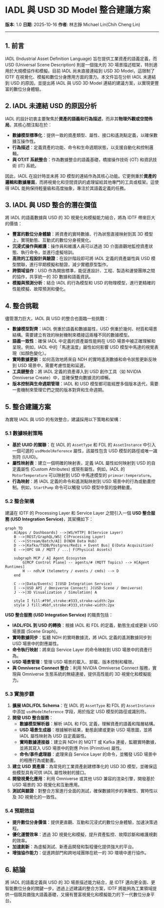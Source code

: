 # IADL 與 USD 3D Model 整合建議方案

**版本**: 1.0
**日期**: 2025-10-16
**作者**: 林志錚 Michael Lin(Chih Cheng Lin)

---

## 1. 前言

IADL (Industrial Asset Definition Language) 旨在提供工業資產的語義定義，而 USD (Universal Scene Description) 則是一個強大的 3D 場景描述框架，特別適用於大規模協作和模擬。目前 IADL 尚未直接連結到 USD 3D Model，這限制了 IDTF 在視覺化、模擬和數位分身應用方面的潛力。本文件旨在分析 IADL 未連結到 USD 的原因，並提出將 IADL 與 USD 3D Model 連結的建議方案，以實現更豐富的數位分身體驗。

## 2. IADL 未連結 USD 的原因分析

IADL 的設計初衷主要聚焦於**資產的語義和行為描述**，而非其**物理外觀或空間佈局**。其核心關注點在於：

*   **數據模型標準化**：提供一致的資產類型、屬性、接口和遙測點定義，以確保數據互操作性。
*   **行為描述**：定義資產的功能、命令和生命週期狀態，以支援自動化和控制邏輯。
*   **與 OT/IT 系統整合**：作為數據整合的語義基礎，橋接操作技術 (OT) 和資訊技術 (IT) 系統。

因此，IADL 在設計時並未將 3D 模型的連結作為其核心功能。它更側重於**資產的邏輯和數據層面**，而將視覺化和空間資訊的處理留給其他專門的工具或框架。這使得 IADL 能夠保持輕量級和高度抽象，專注於其語義定義的任務。

## 3. IADL 與 USD 整合的潛在價值

將 IADL 的語義數據與 USD 的 3D 視覺化和模擬能力結合，將為 IDTF 帶來巨大的價值：

*   **豐富的數位分身體驗**：將資產的實時數據、行為狀態直接映射到其 3D 模型上，實現動態、互動式的數位分身視覺化。
*   **沉浸式操作與維護**：操作員和維護人員可以透過 3D 介面直觀地監控資產狀態、執行命令，並進行虛擬培訓。
*   **高效的工程設計與驗證**：在設計階段即可將 IADL 定義的資產屬性與 USD 模型關聯，進行早期模擬和驗證，減少實體原型製作。
*   **跨領域協作**：USD 作為開放標準，能促進設計、工程、製造和運營團隊之間的協作，共享統一的 3D 數據和語義資訊。
*   **模擬與預測分析**：結合 IADL 的行為模型和 USD 的物理模型，進行更精確的性能模擬、故障預測和優化。

## 4. 整合挑戰

儘管潛力巨大，IADL 與 USD 的整合也面臨一些挑戰：

*   **數據模型對齊**：IADL 側重於語義和數據屬性，USD 側重於幾何、材質和場景結構。需要建立有效的映射機制來橋接這兩種不同的數據模型。
*   **語義一致性**：確保 IADL 中定義的資產屬性能夠在 USD 場景中被正確理解和呈現，例如，IADL 中的「馬達溫度」屬性如何影響 USD 模型中馬達的視覺表現（如顏色變化）。
*   **實時數據更新**：如何高效地將來自 NDH 的實時遙測數據和命令狀態更新反映到 USD 場景中，需要考慮性能和延遲。
*   **工具鏈整合**：將 IADL 定義的資產導入到 USD 創作工具（如 NVIDIA Omniverse Create）中，並確保雙向數據流的順暢。
*   **版本控制與生命週期管理**：IADL 和 USD 模型都可能經歷多個版本迭代，需要一套機制來管理它們之間的版本對齊和生命週期。

## 5. 整合建議方案

為實現 IADL 與 USD 的有效整合，建議採用以下策略和架構：

### 5.1 數據映射策略

*   **基於 UUID 的關聯**：在 IADL 的 `AssetType` 和 FDL 的 `AssetInstance` 中引入一個可選的 `usdModelReference` 屬性，該屬性包含 USD 模型的路徑或唯一識別符 (UUID)。
*   **屬性映射表**：建立一個明確的映射表，定義 IADL 屬性如何映射到 USD 的自定義屬性 (Custom Attributes) 或現有屬性。例如，IADL 的 `MotorTemperature` 可以映射到 USD 中馬達模型的 `primvar:temperature`。
*   **行為映射**：將 IADL 定義的命令和遙測點映射到 USD 場景中的行為或動畫控制。例如，`StartPump` 命令可以觸發 USD 模型中泵的旋轉動畫。

### 5.2 整合架構

建議在 IDTF 的 Processing Layer 和 Service Layer 之間引入一個 **USD 整合服務 (USD Integration Service)**，其架構如下：

```mermaid
graph TD
    A[Apps / Dashboards] -->|WS/HTTP| B(Service Layer)
    B -->|REST/GraphQL/WS| C(Processing Layer)
    C -->|Stream/Batch/AI| D(NDH Data Hub)
    D -->|Kafka/TSDB/Postgres/Redis + Event Bus| E(Data Acquisition)
    E -->|OPC UA / MQTT / ...| F(Physical Assets)

    subgraph MCP / AI Agent Ecosystem
        G[MCP Control Plane] -- agents/# (MQTT Topics) --> H[Agent Runtimes]
        H -- ndh/# (telemetry / events / cmds) --> D
    end

    C -->|Data/Events| I(USD Integration Service)
    I -->|USD API / Omniverse Connect| J(USD Scene / Omniverse)
    J -->|3D Visualization / Simulation| A

    style I fill:#f9f,stroke:#333,stroke-width:2px
    style J fill:#bbf,stroke:#333,stroke-width:2px
```

**USD 整合服務 (USD Integration Service)** 的職責包括：

*   **IADL/FDL 到 USD 的轉換**：根據 IADL 和 FDL 的定義，動態生成或更新 USD 場景圖 (Scene Graph)。
*   **實時數據同步**：監聽 NDH 的實時數據流，將 IADL 定義的遙測數據同步到 USD 場景中的對應屬性。
*   **命令執行映射**：將來自 Service Layer 的命令映射到 USD 場景中的資產行為。
*   **USD 場景管理**：管理 USD 場景的載入、卸載、版本控制和權限。
*   **與 Omniverse Connect 整合**：利用 NVIDIA Omniverse Connect 服務，實現與 Omniverse 生態系統的無縫連接，提供高性能的 3D 視覺化和模擬能力。

### 5.3 實施步驟

1.  **擴展 IADL/FDL Schema**：在 IADL 的 `AssetType` 和 FDL 的 `AssetInstance` 中添加 `usdModelReference` 字段，用於指定 USD 模型的路徑或識別符。
2.  **開發 USD 整合服務**：
    *   **數據模型解析器**：解析 IADL 和 FDL 定義，理解資產的語義和階層結構。
    *   **USD 場景生成器**：根據解析結果，動態創建或更新 USD 場景圖，並將 IADL 屬性映射為 USD 自定義屬性。
    *   **實時數據連接器**：建立與 NDH 的 MQTT 或 Kafka 連接，監聽實時數據，並將其寫入 USD 場景中的對應 Prim (Primitive) 屬性。
    *   **命令/事件處理器**：處理來自 Service Layer 的命令，並觸發 USD 場景中的相應行為或動畫。
3.  **建立 USD 資產庫**：為常見的工業資產創建標準化的 USD 3D 模型，並確保這些模型具有可供 IADL 屬性映射的接口。
4.  **開發視覺化應用**：利用 Omniverse 或其他 USD 兼容的渲染引擎，開發基於 USD 場景的 3D 視覺化和互動應用。
5.  **測試與驗證**：對整合方案進行全面的測試，確保數據同步的準確性、實時性以及 3D 視覺化的一致性。

### 5.4 預期效益

*   **提升數位分身價值**：提供更直觀、互動和沉浸式的數位分身體驗，加速決策過程。
*   **優化運營效率**：透過 3D 視覺化和模擬，提升資產監控、故障診斷和維護規劃的效率。
*   **加速創新**：為虛擬測試、新產品開發和製程優化提供強大的平台。
*   **增強協作能力**：促進跨部門和跨地域團隊在統一的 3D 環境中進行協作。

## 6. 結論

將 IADL 的語義定義與 USD 的 3D 場景描述能力結合，是 IDTF 邁向更全面、更智能數位分身的關鍵一步。透過上述建議的整合方案，IDTF 將能夠為工業領域提供一個既具備強大語義基礎，又擁有豐富視覺化和模擬能力的下一代數位分身平台。
